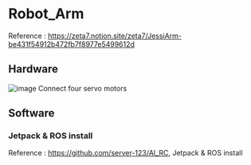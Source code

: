 # Robot_Arm
Reference : https://zeta7.notion.site/zeta7/JessiArm-be431f54912b472fb7f8977e5499612d
## Hardware
![image](https://github.com/server-123/Robot_Arm/assets/73692229/263003c9-ebbb-4816-bfb2-d8b9b06ef14e)
Connect four servo motors
## Software
### Jetpack & ROS install
Reference : https://github.com/server-123/AI_RC, Jetpack & ROS install
